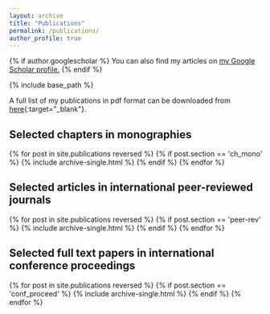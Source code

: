 ```yaml
---
layout: archive
title: "Publications"
permalink: /publications/
author_profile: true
---
```


{% if author.googlescholar %}
  You can also find my articles on <u><a href="{{author.googlescholar}}">my Google Scholar profile</a>.</u>
{% endif %}

{% include base_path %}

A full list of my publications in pdf format can be downloaded from [here](../files/ListOfPublications_KM.pdf){:target="\_blank"}.


## Selected chapters in monographies

{% for post in site.publications reversed %}
{% if post.section == 'ch_mono' %}
{% include archive-single.html %}
{% endif %}
{% endfor %}


## Selected articles in international peer-reviewed journals

{% for post in site.publications reversed %}
{% if post.section == 'peer-rev' %}
{% include archive-single.html %}
{% endif %}
{% endfor %}


## Selected full text papers in international conference proceedings

{% for post in site.publications reversed %}
{% if post.section == 'conf_proceed' %}
{% include archive-single.html %}
{% endif %}
{% endfor %}

